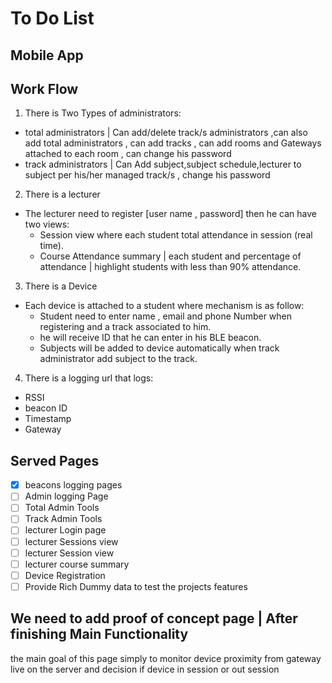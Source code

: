 # To Do List
## Mobile App
## Work Flow

1. There is Two Types of administrators:
  * total administrators | Can add/delete track/s administrators ,can also add total administrators , can add tracks , can add rooms and Gateways attached to each room , can change his password
  * track administrators | Can Add subject,subject schedule,lecturer to subject per his/her managed track/s , change his password
2. There is a lecturer
  * The lecturer need to register [user name ,  password] then he can have two views:
    * Session view where each student total attendance in session (real time).
    * Course Attendance summary | each student and percentage of attendance | highlight students with less than 90% attendance.
3. There is a Device
  * Each device is attached to a student where mechanism is as follow:
    * Student need to enter name , email and phone Number when registering and a track associated to him.
    * he will receive ID that he can enter in his BLE beacon.
    * Subjects will be added to device automatically when track administrator add subject to the track.
4. There is a logging url that logs:
  * RSSI
  * beacon ID
  * Timestamp
  * Gateway

## Served Pages
- [x] beacons logging pages   
- [ ] Admin logging Page      
- [ ] Total Admin Tools      
- [ ] Track Admin Tools      
- [ ] lecturer Login page    
- [ ] lecturer Sessions view
- [ ] lecturer Session view  
- [ ] lecturer course summary
- [ ] Device Registration    
- [ ] Provide Rich Dummy data to test the projects features

## We need to add proof of concept page | After finishing Main Functionality

the main goal of this page simply to monitor device proximity from gateway live on the server and decision if device in session or out session
